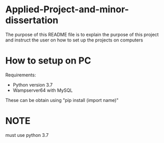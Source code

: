 # Applied-Project-and-minor-dissertation
The purpose of this README file is to explain the purpose of this project and instruct the user on how to set up the projects on computers

# How to setup on PC
Requirements:
* Python version 3.7
* Wampserver64 with MySQL 

These can be obtain using "pip install (import name)"

# NOTE 
must use python 3.7 
